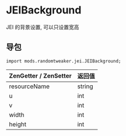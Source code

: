 # JEIBackground

JEI 的背景设置, 可以只设置宽高

## 导包

~~~zenscript
import mods.randomtweaker.jei.JEIBackground;
~~~

| ZenGetter / ZenSetter     | 返回值 |
| :----------- | :----- |
| resourceName | string |
| u            | int    |
| v            | int    |
| width        | int    |
| height       | int    |
